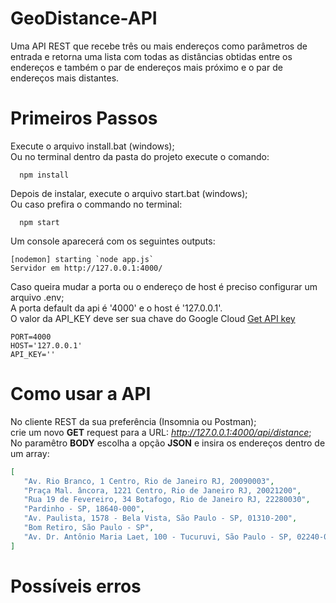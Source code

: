 # GeoDistance-API
 Uma API REST que recebe três ou mais endereços como parâmetros de entrada e retorna uma lista com todas as distâncias obtidas entre os endereços e também o par de endereços mais próximo e o par de endereços mais distantes.

# Primeiros Passos
 Execute o arquivo install.bat (windows);</br>
 Ou no terminal dentro da pasta do projeto execute o comando:
```
  npm install
```

 Depois de instalar, execute o arquivo start.bat (windows);</br>
 Ou caso prefira o commando no terminal:
```
  npm start
```

 Um console aparecerá com os seguintes outputs:
 ```
[nodemon] starting `node app.js`
 Servidor em http://127.0.0.1:4000/
 ```

 Caso queira mudar a porta ou o endereço de host é preciso configurar um arquivo .env;</br>
 A porta default da api é '4000' e o host é '127.0.0.1'.</br>
 O valor da API_KEY deve ser sua chave do Google Cloud <a href='https://developers.google.com/maps/documentation/geocoding/get-api-key'>Get API key</a>

 ```
PORT=4000
HOST='127.0.0.1'
API_KEY=''
 ```

# Como usar a API
 No cliente REST da sua preferência (Insomnia ou Postman);</br>
 crie um novo <b>GET</b> request para a URL: <i>http://127.0.0.1:4000/api/distance</i>;</br>
 No paramêtro <b>BODY</b> escolha a opção <b>JSON</b> e insira os endereços dentro de um array:
 ```json
 [
	"Av. Rio Branco, 1 Centro, Rio de Janeiro RJ, 20090003",
	"Praça Mal. âncora, 1221 Centro, Rio de Janeiro RJ, 20021200",
	"Rua 19 de Fevereiro, 34 Botafogo, Rio de Janeiro RJ, 22280030",
	"Pardinho - SP, 18640-000",
	"Av. Paulista, 1578 - Bela Vista, São Paulo - SP, 01310-200",
	"Bom Retiro, São Paulo - SP",
	"Av. Dr. Antônio Maria Laet, 100 - Tucuruvi, São Paulo - SP, 02240-000"
]
 ```

 # Possíveis erros
  